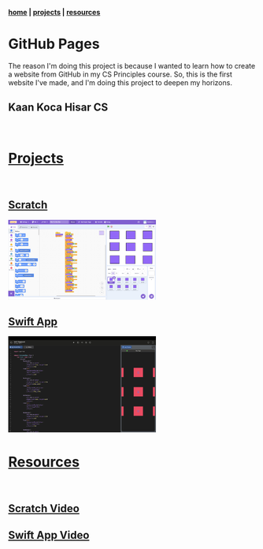 **[home](README.md) | [projects](Projects.md) | [resources](Resources.md)**

# GitHub Pages

The reason I'm doing this project is because I wanted to learn how to create a website from GitHub in my CS Principles course. So, this is the first website I've made, and I'm doing this project to deepen my horizons. 

## Kaan Koca Hisar CS

<br>

# **[Projects](https://github.com/kaankoca-debug/kaankoca-debug.github.io/tree/main/Projects)**

<br>

## [Scratch](https://scratch.mit.edu/projects/1212334765)

<img src="Scratch_Game.png" width="300">

## [Swift App](https://github.com/kaankoca-debug/kaankoca-debug.github.io/tree/main/Projects/Swift)

<img src="Swift_Game.png" width="300">

<br>

# **[Resources](https://docs.google.com/document/d/1qp5z8rpjl3zc5CKJ4CeFLyZyhte-Nw1LNsDXgIS3t8E/edit?usp=sharing)**

<br>

## [Scratch Video](https://drive.google.com/file/d/1gfkClsnsi_kvz91xjAdyCGXrz0tZLPny/view?usp=sharing)

## [Swift App Video](https://drive.google.com/file/d/1V3elbn8_UBh9dNDeWAhdtWxGoYbjAoe-/view?usp=sharing)
